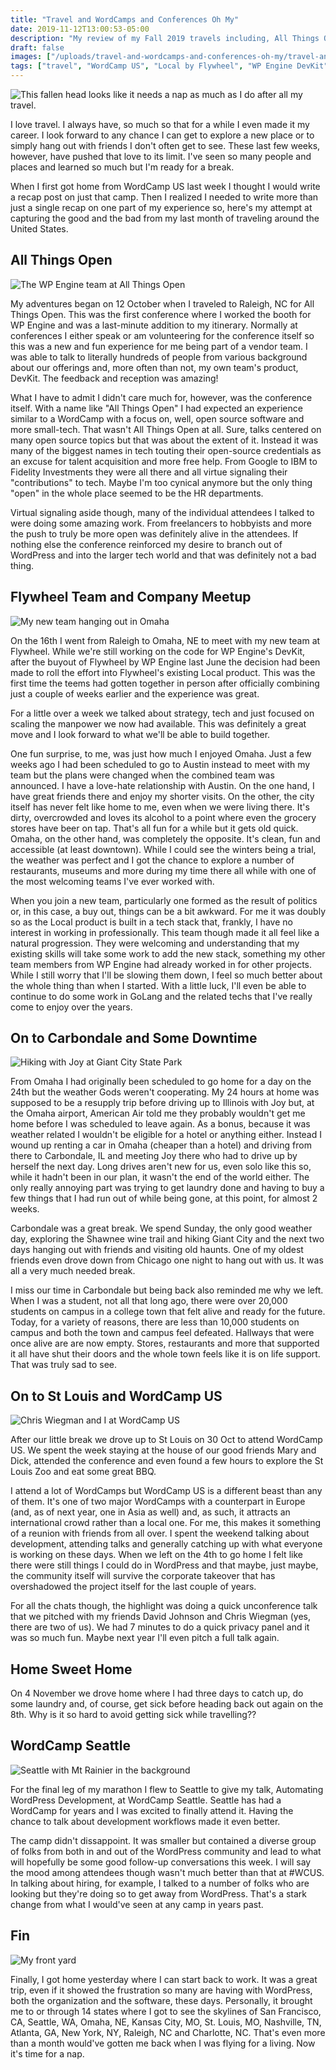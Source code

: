```yaml
---
title: "Travel and WordCamps and Conferences Oh My"
date: 2019-11-12T13:00:53-05:00
description: "My review of my Fall 2019 travels including, All Things Open, WordCamp US and WorCamp Seattle."
draft: false
images: ["/uploads/travel-and-wordcamps-and-conferences-oh-my/travel-and-wordcamps-and-conferences-oh-my.jpg"]
tags: ["travel", "WordCamp US", "Local by Flywheel", "WP Engine DevKit", "WordCamp Seattle", "All Things Open", "Carbondale, IL"]
---
```


![This fallen head looks like it needs a nap as much as I do after all my travel.](/uploads/travel-and-wordcamps-and-conferences-oh-my/travel-and-wordcamps-and-conferences-oh-my.jpg)

I love travel. I always have, so much so that for a while I even made it my career.  I look forward to any chance I can get to explore a new place or to simply hang out with friends I don't often get to see. These last few weeks, however, have pushed that love to its limit. I've seen so many people and places and learned so much but I'm ready for a break.

When I first got home from WordCamp US last week I thought I would write a recap post on just that camp. Then I realized I needed to write more than just a single recap on one part of my experience so, here's my attempt at capturing the good and the bad from my last month of traveling around the United States.

## All Things Open

![The WP Engine team at All Things Open](/uploads/travel-and-wordcamps-and-conferences-oh-my/raleigh.jpg)

My adventures began on 12 October when I traveled to Raleigh, NC for All Things Open. This was the first conference where I worked the booth for WP Engine and was a last-minute addition to my itinerary. Normally at conferences I either speak or am volunteering for the conference itself so this was a new and fun experience for me being part of a vendor team. I was able to talk to literally hundreds of people from various background about our offerings and, more often than not, my own team's product, DevKit. The feedback and reception was amazing!

What I have to admit I didn't care much for, however, was the conference itself. With a name like "All Things Open" I had expected an experience similar to a WordCamp with a focus on, well, open source software and more small-tech. That wasn't All Things Open at all. Sure, talks centered on many open source topics but that was about the extent of it. Instead it was many of the biggest names in tech touting their open-source credentials as an excuse for talent acquisition and more free help. From Google to IBM to Fidelity Investments they were all there and all virtue signaling their "contributions" to tech. Maybe I'm too cynical anymore but the only thing "open" in the whole place seemed to be the HR departments.

Virtual signaling aside though, many of the individual attendees I talked to were doing some amazing work. From freelancers to hobbyists and more the push to truly be more open was definitely alive in the attendees. If nothing else the conference reinforced my desire to branch out of WordPress and into the larger tech world and that was definitely not a bad thing.

## Flywheel Team and Company Meetup

![My new team hanging out in Omaha](/uploads/travel-and-wordcamps-and-conferences-oh-my/omaha.jpg)

On the 16th I went from Raleigh to Omaha, NE to meet with my new team at Flywheel. While we're still working on the code for WP Engine's DevKit, after the buyout of Flywheel by WP Engine last June the decision had been made to roll the effort into Flywheel's existing Local product. This was the first time the teems had gotten together in person after officially combining just a couple of weeks earlier and the experience was great.

For a little over a week we talked about strategy, tech and just focused on scaling the manpower we now had available. This was definitely a great move and I look forward to what we'll be able to build together.

One fun surprise, to me, was just how much I enjoyed Omaha. Just a few weeks ago I had been scheduled to go to Austin instead to meet with my team but the plans were changed when the combined team was announced. I have a love-hate relationship with Austin. On the one hand, I have great friends there and enjoy my shorter visits. On the other, the city itself has never felt like home to me, even when we were living there. It's dirty, overcrowded and loves its alcohol to a point where even the grocery stores have beer on tap. That's all fun for a while but it gets old quick. Omaha, on the other hand, was completely the opposite. It's clean, fun and accessible (at least downtown). While I could see the winters being a trial, the weather was perfect and I got the chance to explore a number of restaurants, museums and more during my time there all while with one of the most welcoming teams I've ever worked with.

When you join a new team, particularly one formed as the result of politics or, in this case, a buy out, things can be a bit awkward. For me it was doubly so as  the Local product is built in a tech stack that, frankly, I have no interest in working in professionally. This team though made it all feel like a natural progression. They were welcoming and understanding that my existing skills will take some work to add the new stack, something my other team members from WP Engine had already worked in for other projects. While I still worry that I'll be slowing them down, I feel so much better about the whole thing than when I started. With a little luck, I'll even be able to continue to do some work in GoLang and the related techs that I've really come to enjoy over the years.

## On to Carbondale and Some Downtime

![Hiking with Joy at Giant City State Park](/uploads/travel-and-wordcamps-and-conferences-oh-my/carbondale.jpg)

From Omaha I had originally been scheduled to go home for a day on the 24th but the weather Gods weren't cooperating. My 24 hours at home was supposed to be a resupply trip before driving up to Illinois with Joy but, at the Omaha airport, American Air told me they probably wouldn't get me home before I was scheduled to leave again. As a bonus, because it was weather related I wouldn't be eligible for a hotel or anything either. Instead I wound up renting a car in Omaha (cheaper than a hotel) and driving from there to Carbondale, IL and meeting Joy there who had to drive up by herself the next day. Long drives aren't new for us, even solo like this so, while it hadn't been in our plan, it wasn't the end of the world either. The only really annoying part was trying to get laundry done and having to buy a few things that I had run out of while being gone, at this point, for almost 2 weeks.

Carbondale was a great break. We spend Sunday, the only good weather day, exploring the Shawnee wine trail and hiking Giant City and the next two days hanging out with friends and visiting old haunts. One of my oldest friends even drove down from Chicago one night to hang out with us. It was all a very much needed break.

I miss our time in Carbondale but being back also reminded me why we left. When I was a student, not all that long ago, there were over 20,000 students on campus in a college town that felt alive and ready for the future. Today, for a variety of reasons, there are less than 10,000 students on campus and both the town and campus feel defeated. Hallways that were once alive are are now empty. Stores, restaurants and more that supported it all have shut their doors and the whole town feels like it is on life support. That was truly sad to see.

## On to St Louis and WordCamp US

![Chris Wiegman and I at WordCamp US](/uploads/travel-and-wordcamps-and-conferences-oh-my/st-louis.jpg)

After our little break we drove up to St Louis on 30 Oct to attend WordCamp US. We spent the week staying at the house of our good friends Mary and Dick, attended the conference and even found a few hours to explore the St Louis Zoo and eat some great BBQ.

I attend a lot of WordCamps but WordCamp US is a different beast than any of them. It's one of two major WordCamps with a counterpart in Europe (and, as of next year, one in Asia as well) and, as such, it attracts an international crowd rather than a local one. For me, this makes it something of a reunion with friends from all over. I spent the weekend talking about development, attending talks and generally catching up with what everyone is working on these days. When we left on the 4th to go home I felt like there were still things I could do in WordPress and that maybe, just maybe, the community itself will survive the corporate takeover that has overshadowed the project itself for the last couple of years.

For all the chats though, the highlight was doing a quick unconference talk that we pitched with my friends David Johnson and Chris Wiegman (yes, there are two of us). We had 7 minutes to do a quick privacy panel and it was so much fun. Maybe next year I'll even pitch a full talk again.

## Home Sweet Home

On 4 November we drove home where I had three days to catch up, do some laundry and, of course, get sick before heading back out again on the 8th. Why is it so hard to avoid getting sick while travelling??

## WordCamp Seattle

![Seattle with Mt Rainier in the background](/uploads/travel-and-wordcamps-and-conferences-oh-my/seattle.jpg)

For the final leg of my marathon I  flew to Seattle to give my talk, Automating WordPress Development, at WordCamp Seattle. Seattle has had a WordCamp for years and I  was excited to finally attend it. Having the chance to talk about development workflows made it even better.

The camp didn't dissappoint. It was smaller but contained a diverse group of folks from both in and out of the WordPress community and lead to what will hopefully be some good follow-up conversations this week. I will say the mood among attendees though wasn't much better than that at #WCUS. In talking about hiring, for example, I talked to a number of folks who are looking but they're doing so to get away from WordPress. That's a stark change from what I would've seen at any camp in years past.

## Fin

![My front yard](/uploads/travel-and-wordcamps-and-conferences-oh-my/home.jpg)

Finally, I got home yesterday where I can start back to work. It was a great trip, even if it showed the frustration so many are having with WordPress, both the organization and the software, these days. Personally, it brought me to or through 14 states where I got to see the skylines of San Francisco, CA, Seattle, WA, Omaha, NE, Kansas City, MO, St. Louis, MO, Nashville, TN, Atlanta, GA, New York, NY, Raleigh, NC and Charlotte, NC. That's even more than a month would've gotten me back when I was flying for a living. Now it's time for a nap.
